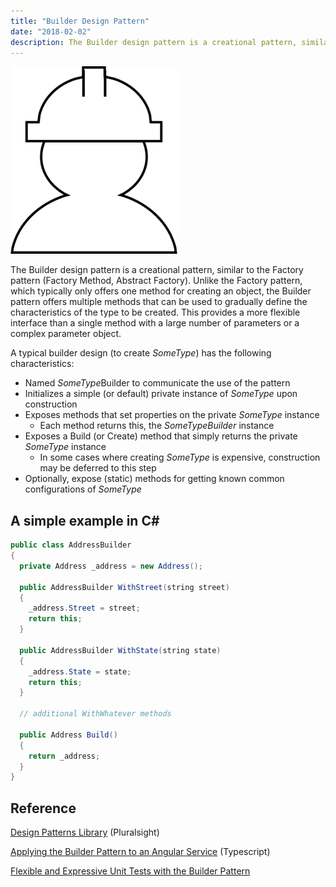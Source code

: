 ```yaml
---
title: "Builder Design Pattern"
date: "2018-02-02"
description: The Builder design pattern is a creational pattern, similar to the Factory pattern (Factory Method, Abstract Factory).
---
```


![Builder Icon](images/Builder-Icon-267x300.png)

The Builder design pattern is a creational pattern, similar to the Factory pattern (Factory Method, Abstract Factory). Unlike the Factory pattern, which typically only offers one method for creating an object, the Builder pattern offers multiple methods that can be used to gradually define the characteristics of the type to be created. This provides a more flexible interface than a single method with a large number of parameters or a complex parameter object.

A typical builder design (to create _SomeType_) has the following characteristics:

- Named *SomeType*Builder to communicate the use of the pattern
- Initializes a simple (or default) private instance of _SomeType_ upon construction
- Exposes methods that set properties on the private _SomeType_ instance
  - Each method returns this, the _SomeTypeBuilder_ instance
- Exposes a Build (or Create) method that simply returns the private _SomeType_ instance
  - In some cases where creating _SomeType_ is expensive, construction may be deferred to this step
- Optionally, expose (static) methods for getting known common configurations of _SomeType_

## A simple example in C#

```java
public class AddressBuilder
{
  private Address _address = new Address();

  public AddressBuilder WithStreet(string street)
  {
    _address.Street = street;
    return this;
  }
  
  public AddressBuilder WithState(string state)
  {
    _address.State = state;
    return this;
  }

  // additional WithWhatever methods

  public Address Build()
  {
    return _address;
  }
}
```

## Reference

[Design Patterns Library](https://www.pluralsight.com/courses/patterns-library) (Pluralsight)

[Applying the Builder Pattern to an Angular Service](https://ardalis.com/applying-the-builder-pattern-to-improve-an-angular-service) (Typescript)

[Flexible and Expressive Unit Tests with the Builder Pattern](https://www.kenneth-truyers.net/2013/07/15/flexible-and-expressive-unit-tests-with-the-builder-pattern/)
